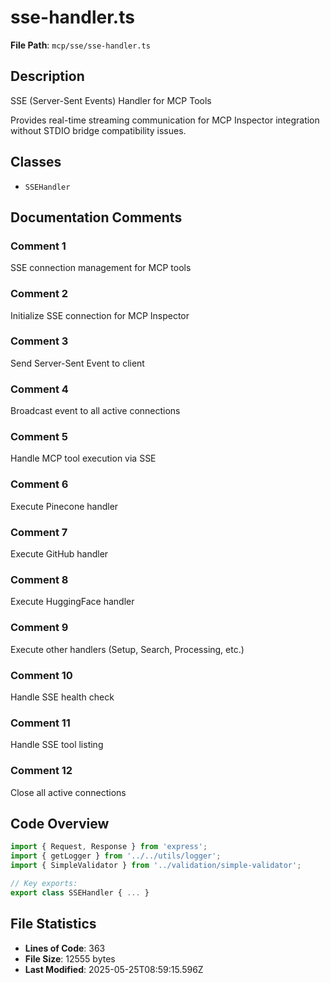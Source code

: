 # sse-handler.ts

**File Path**: `mcp/sse/sse-handler.ts`

## Description

SSE (Server-Sent Events) Handler for MCP Tools
 
 Provides real-time streaming communication for MCP Inspector integration
 without STDIO bridge compatibility issues.

## Classes

- `SSEHandler`

## Documentation Comments

### Comment 1

SSE connection management for MCP tools

### Comment 2

Initialize SSE connection for MCP Inspector

### Comment 3

Send Server-Sent Event to client

### Comment 4

Broadcast event to all active connections

### Comment 5

Handle MCP tool execution via SSE

### Comment 6

Execute Pinecone handler

### Comment 7

Execute GitHub handler

### Comment 8

Execute HuggingFace handler

### Comment 9

Execute other handlers (Setup, Search, Processing, etc.)

### Comment 10

Handle SSE health check

### Comment 11

Handle SSE tool listing

### Comment 12

Close all active connections

## Code Overview

```typescript
import { Request, Response } from 'express';
import { getLogger } from '../../utils/logger';
import { SimpleValidator } from '../validation/simple-validator';

// Key exports:
export class SSEHandler { ... }
```

## File Statistics

- **Lines of Code**: 363
- **File Size**: 12555 bytes
- **Last Modified**: 2025-05-25T08:59:15.596Z

